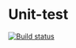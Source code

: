# Unit-test

[![Build status](https://ci.appveyor.com/api/projects/status/un007m8xjd8g037u?svg=true)](https://ci.appveyor.com/project/Dmitry133/unit-test)

